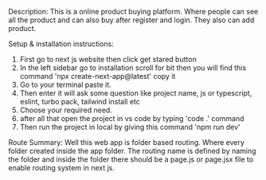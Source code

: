 Description:
This is a online product buying platform. Where people can see all the product and can also buy after register and login. They also can add product.

Setup & installation instructions:
1) First go to next js website then click get stared button
2) In the left sidebar go to installation scroll for bit then you will find this command 'npx create-next-app@latest' copy it
3) Go to your terminal paste it.
4) Then enter it will ask some question like project name, js or typescript, eslint, turbo pack, tailwind install etc
5) Choose your required need.
6) after all that open the project in vs code by typing 'code .' command
7) Then run the project in local by giving this command 'npm run dev'

Route Summary:
Well this web app is folder based routing. Where every folder created inside the app folder. The routing name is defined by naming the folder and inside the folder there should be a page.js or page.jsx file to enable routing system in next js.